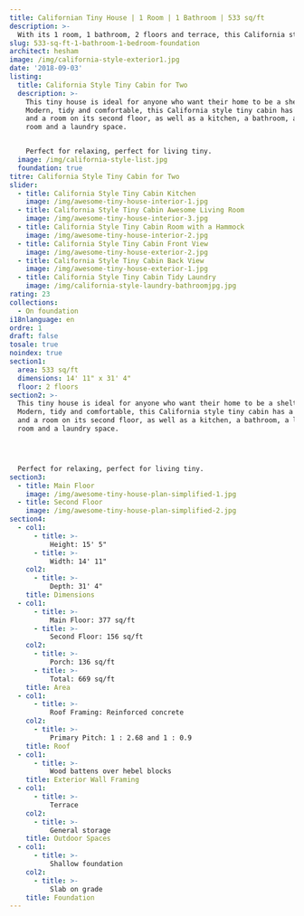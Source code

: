 ```yaml
---
title: Californian Tiny House | 1 Room | 1 Bathroom | 533 sq/ft
description: >-
  With its 1 room, 1 bathroom, 2 floors and terrace, this California style house is 669 sq/ft, with 533 habitable sq/ft, giving you lots of space. Built on shallow foundations, it's 14' 11" by 31' 4".
slug: 533-sq-ft-1-bathroom-1-bedroom-foundation
architect: hesham
image: /img/california-style-exterior1.jpg
date: '2018-09-03'
listing:
  title: California Style Tiny Cabin for Two
  description: >-
    This tiny house is ideal for anyone who want their home to be a shelter.
    Modern, tidy and comfortable, this California style tiny cabin has a hammock
    and a room on its second floor, as well as a kitchen, a bathroom, a living
    room and a laundry space. 


    Perfect for relaxing, perfect for living tiny.
  image: /img/california-style-list.jpg
  foundation: true
titre: California Style Tiny Cabin for Two
slider:
  - title: California Style Tiny Cabin Kitchen
    image: /img/awesome-tiny-house-interior-1.jpg
  - title: California Style Tiny Cabin Awesome Living Room
    image: /img/awesome-tiny-house-interior-3.jpg
  - title: California Style Tiny Cabin Room with a Hammock
    image: /img/awesome-tiny-house-interior-2.jpg
  - title: California Style Tiny Cabin Front View
    image: /img/awesome-tiny-house-exterior-2.jpg
  - title: California Style Tiny Cabin Back View
    image: /img/awesome-tiny-house-exterior-1.jpg
  - title: California Style Tiny Cabin Tidy Laundry
    image: /img/california-style-laundry-bathroomjpg.jpg
rating: 23
collections:
  - On foundation
i18nlanguage: en
ordre: 1
draft: false
tosale: true
noindex: true
section1:
  area: 533 sq/ft
  dimensions: 14' 11" x 31' 4"
  floor: 2 floors
section2: >-
  This tiny house is ideal for anyone who want their home to be a shelter.
  Modern, tidy and comfortable, this California style tiny cabin has a hammock
  and a room on its second floor, as well as a kitchen, a bathroom, a living
  room and a laundry space. 




  Perfect for relaxing, perfect for living tiny.
section3:
  - title: Main Floor
    image: /img/awesome-tiny-house-plan-simplified-1.jpg
  - title: Second Floor
    image: /img/awesome-tiny-house-plan-simplified-2.jpg
section4:
  - col1:
      - title: >-
          Height: 15' 5"
      - title: >-
          Width: 14' 11"
    col2:
      - title: >-
          Depth: 31' 4"
    title: Dimensions
  - col1:
      - title: >-
          Main Floor: 377 sq/ft
      - title: >-
          Second Floor: 156 sq/ft
    col2:
      - title: >-
          Porch: 136 sq/ft
      - title: >-
          Total: 669 sq/ft
    title: Area
  - col1:
      - title: >-
          Roof Framing: Reinforced concrete
    col2:
      - title: >-
          Primary Pitch: 1 : 2.68 and 1 : 0.9
    title: Roof
  - col1:
      - title: >-
          Wood battens over hebel blocks
    title: Exterior Wall Framing
  - col1:
      - title: >-
          Terrace
    col2:
      - title: >-
          General storage
    title: Outdoor Spaces
  - col1:
      - title: >-
          Shallow foundation 
    col2:
      - title: >-
          Slab on grade
    title: Foundation
---
```


